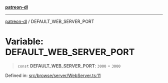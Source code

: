 [**patreon-dl**](../README.md)

***

[patreon-dl](../README.md) / DEFAULT\_WEB\_SERVER\_PORT

# Variable: DEFAULT\_WEB\_SERVER\_PORT

> `const` **DEFAULT\_WEB\_SERVER\_PORT**: `3000` = `3000`

Defined in: [src/browse/server/WebServer.ts:11](https://github.com/patrickkfkan/patreon-dl/blob/564e431e409ad640819c7b5ad600451c2bd07930/src/browse/server/WebServer.ts#L11)
